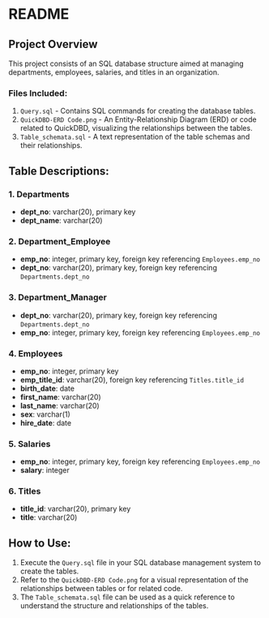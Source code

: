 # README

## Project Overview

This project consists of an SQL database structure aimed at managing departments, employees, salaries, and titles in an organization.

### Files Included:

1. `Query.sql` - Contains SQL commands for creating the database tables.
2. `QuickDBD-ERD Code.png` - An Entity-Relationship Diagram (ERD) or code related to QuickDBD, visualizing the relationships between the tables.
3. `Table_schemata.sql` - A text representation of the table schemas and their relationships.

## Table Descriptions:

### 1. Departments
- **dept_no**: varchar(20), primary key
- **dept_name**: varchar(20)

### 2. Department_Employee
- **emp_no**: integer, primary key, foreign key referencing `Employees.emp_no`
- **dept_no**: varchar(20), primary key, foreign key referencing `Departments.dept_no`

### 3. Department_Manager
- **dept_no**: varchar(20), primary key, foreign key referencing `Departments.dept_no`
- **emp_no**: integer, primary key, foreign key referencing `Employees.emp_no`

### 4. Employees
- **emp_no**: integer, primary key
- **emp_title_id**: varchar(20), foreign key referencing `Titles.title_id`
- **birth_date**: date
- **first_name**: varchar(20)
- **last_name**: varchar(20)
- **sex**: varchar(1)
- **hire_date**: date

### 5. Salaries
- **emp_no**: integer, primary key, foreign key referencing `Employees.emp_no`
- **salary**: integer

### 6. Titles
- **title_id**: varchar(20), primary key
- **title**: varchar(20)

## How to Use:

1. Execute the `Query.sql` file in your SQL database management system to create the tables.
2. Refer to the `QuickDBD-ERD Code.png` for a visual representation of the relationships between tables or for related code.
3. The `Table_schemata.sql` file can be used as a quick reference to understand the structure and relationships of the tables.
